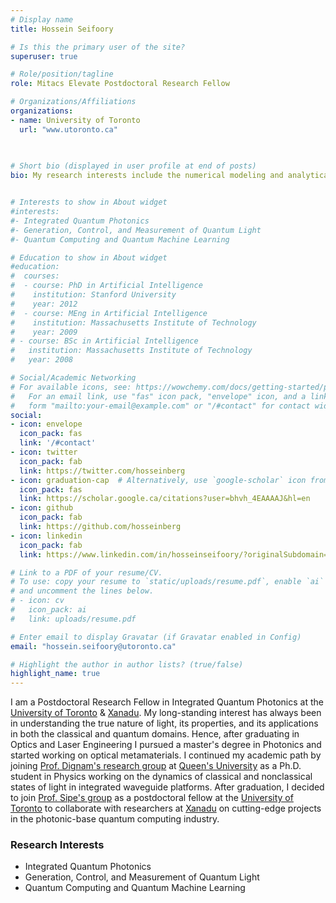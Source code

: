 ```yaml
---
# Display name
title: Hossein Seifoory

# Is this the primary user of the site?
superuser: true

# Role/position/tagline
role: Mitacs Elevate Postdoctoral Research Fellow

# Organizations/Affiliations
organizations:
- name: University of Toronto
  url: "www.utoronto.ca" 
  
           

# Short bio (displayed in user profile at end of posts)
bio: My research interests include the numerical modeling and analytical study of linear and nonlinear optical systems both in quantum mechanical and classical regimes. 


# Interests to show in About widget
#interests:
#- Integrated Quantum Photonics
#- Generation, Control, and Measurement of Quantum Light
#- Quantum Computing and Quantum Machine Learning

# Education to show in About widget
#education:
#  courses:
#  - course: PhD in Artificial Intelligence
#    institution: Stanford University
#    year: 2012
#  - course: MEng in Artificial Intelligence
#    institution: Massachusetts Institute of Technology
#    year: 2009
# - course: BSc in Artificial Intelligence
#   institution: Massachusetts Institute of Technology
#   year: 2008

# Social/Academic Networking
# For available icons, see: https://wowchemy.com/docs/getting-started/page-builder/#icons
#   For an email link, use "fas" icon pack, "envelope" icon, and a link in the
#   form "mailto:your-email@example.com" or "/#contact" for contact widget.
social:
- icon: envelope
  icon_pack: fas
  link: '/#contact'
- icon: twitter
  icon_pack: fab
  link: https://twitter.com/hosseinberg
- icon: graduation-cap  # Alternatively, use `google-scholar` icon from `ai` icon pack
  icon_pack: fas
  link: https://scholar.google.ca/citations?user=bhvh_4EAAAAJ&hl=en
- icon: github
  icon_pack: fab
  link: https://github.com/hosseinberg
- icon: linkedin
  icon_pack: fab
  link: https://www.linkedin.com/in/hosseinseifoory/?originalSubdomain=ca

# Link to a PDF of your resume/CV.
# To use: copy your resume to `static/uploads/resume.pdf`, enable `ai` icons in `params.toml`, 
# and uncomment the lines below.
# - icon: cv
#   icon_pack: ai
#   link: uploads/resume.pdf

# Enter email to display Gravatar (if Gravatar enabled in Config)
email: "hossein.seifoory@utoronto.ca"

# Highlight the author in author lists? (true/false)
highlight_name: true
---
```


I am a Postdoctoral Research Fellow in Integrated Quantum Photonics at the [University of Toronto](https://utoronto.ca) & [Xanadu](xanadu.ai). My long-standing interest has always been in understanding the true nature of light, its properties, and its applications in both the classical and quantum domains. Hence, after graduating in Optics and Laser Engineering I pursued a master's degree in Photonics and started working on optical metamaterials. I continued my academic path by joining [Prof. Dignam's research group](https://www.physics.queensu.ca/~dignam/) at [Queen's University](https://queensu.ca) as a Ph.D. student in Physics working on the dynamics of classical and nonclassical states of light in integrated waveguide platforms. After graduation, I decided to join [Prof. Sipe's group](https://www.physics.utoronto.ca/~sipegroup/) as a postdoctoral fellow at the [University of Toronto](https://utoronto.ca) to collaborate with researchers at [Xanadu](xanadu.ai) on cutting-edge projects in the photonic-base quantum computing industry. 


### Research Interests
- Integrated Quantum Photonics
- Generation, Control, and Measurement of Quantum Light
- Quantum Computing and Quantum Machine Learning